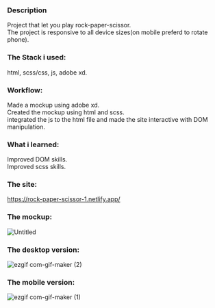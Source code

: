### Description

Project that let you play rock-paper-scissor.  
The project is responsive to all device sizes(on mobile preferd to rotate phone).

### The Stack i used:

html, scss/css, js, adobe xd.

### Workflow:

Made a mockup using adobe xd.  
Created the mockup using html and scss.  
integrated the js to the html file and made the site interactive with DOM manipulation.

### What i learned:

Improved DOM skills.  
Improved scss skills.

### The site:

https://rock-paper-scissor-1.netlify.app/

### The mockup:

![Untitled](https://user-images.githubusercontent.com/73761063/98451027-b309ea00-214a-11eb-83df-6d61bfc0613e.png)

### The desktop version:

![ezgif com-gif-maker (2)](https://user-images.githubusercontent.com/73761063/98452031-3ed44400-2154-11eb-948e-b02427cea35c.gif)

### The mobile version:

![ezgif com-gif-maker (1)](https://user-images.githubusercontent.com/73761063/98451268-cddd5e00-214c-11eb-9c48-aaa5d5b0ece2.gif)
